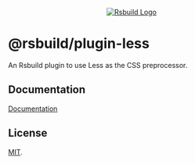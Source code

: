 <p align="center">
  <a href="https://rsbuild.dev" target="blank"><img src="https://assets.rspack.dev/rsbuild/rsbuild-banner.png" alt="Rsbuild Logo" /></a>
</p>

# @rsbuild/plugin-less

An Rsbuild plugin to use Less as the CSS preprocessor.

## Documentation

[Documentation](https://rsbuild.dev/plugins/list/plugin-less)

## License

[MIT](https://github.com/web-infra-dev/rsbuild/blob/main/LICENSE).
